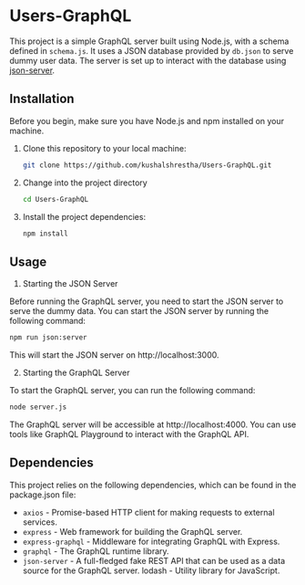 # Users-GraphQL

This project is a simple GraphQL server built using Node.js, with a schema defined in `schema.js`. It uses a JSON database provided by `db.json` to serve dummy user data. The server is set up to interact with the database using [json-server](https://github.com/typicode/json-server).

## Installation

Before you begin, make sure you have Node.js and npm installed on your machine.

1. Clone this repository to your local machine:

   ```bash
   git clone https://github.com/kushalshrestha/Users-GraphQL.git
   ```
2. Change into the project directory

   ```bash
   cd Users-GraphQL
   ```
3. Install the project dependencies:

   ```bash
   npm install
   ```
## Usage
1. Starting the JSON Server

Before running the GraphQL server, you need to start the JSON server to serve the dummy data. You can start the JSON server by running the following command:

   ```bash
   npm run json:server
   ```
This will start the JSON server on http://localhost:3000.


2. Starting the GraphQL Server

To start the GraphQL server, you can run the following command:

   ```bash
   node server.js
   ```
The GraphQL server will be accessible at http://localhost:4000. You can use tools like GraphQL Playground to interact with the GraphQL API.


## Dependencies

This project relies on the following dependencies, which can be found in the package.json file:

* `axios` - Promise-based HTTP client for making requests to external services.
* `express` - Web framework for building the GraphQL server.
* `express-graphql` - Middleware for integrating GraphQL with Express.
* `graphql` - The GraphQL runtime library.
* `json-server` - A full-fledged fake REST API that can be used as a data source for the GraphQL server.
lodash - Utility library for JavaScript.